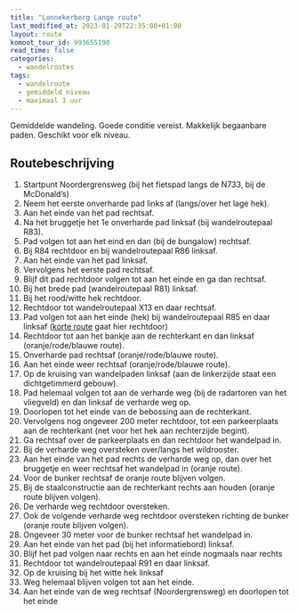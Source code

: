 ```yaml
---
title: "Lonnekerberg Lange route"
last_modified_at: 2023-01-20T22:35:00+01:00
layout: route
komoot_tour_id: 993655190
read_time: false
categories:
  - wandelroutes
tags:
  - wandelroute
  - gemiddeld niveau
  - maximaal 3 uur
---
```


Gemiddelde wandeling. Goede conditie vereist. Makkelijk begaanbare paden. Geschikt voor elk niveau.

## Routebeschrijving

1. Startpunt Noordergrensweg (bij het fietspad langs de N733, bij de McDonald’s)
1. Neem het eerste onverharde pad links af (langs/over het lage hek).
1. Aan het einde van het pad rechtsaf.
1. Na het bruggetje het 1e onverharde pad linksaf (bij wandelroutepaal R83).
1. Pad volgen tot aan het eind en dan (bij de bungalow) rechtsaf.
1. Bij R84 rechtdoor en bij wandelroutepaal R86 linksaf.
1. Aan het einde van het pad linksaf.
1. Vervolgens het eerste pad rechtsaf.
1. Blijf dit pad rechtdoor volgen tot aan het einde en ga dan rechtsaf.
1. Bij het brede pad (wandelroutepaal R81) linksaf.
1. Bij het rood/witte hek rechtdoor.
1. Rechtdoor tot wandelroutepaal X13 en daar rechtsaf.
1. Pad volgen tot aan het einde (hek) bij wandelroutepaal R85 en daar linksaf ([korte route](../lonnekerberg-korte-route) gaat hier rechtdoor)
1. Rechtdoor tot aan het bankje aan de rechterkant en dan linksaf (oranje/rode/blauwe route).
1. Onverharde pad rechtsaf (oranje/rode/blauwe route).
1. Aan het einde weer rechtsaf (oranje/rode/blauwe route).
1. Op de kruising van wandelpaden linksaf (aan de linkerzijde staat een dichtgetimmerd gebouw).
1. Pad helemaal volgen tot aan de verharde weg (bij de radartoren van het vliegveld) en dan linksaf de verharde weg op.
1. Doorlopen tot het einde van de bebossing aan de rechterkant.
1. Vervolgens nog ongeveer 200 meter rechtdoor, tot een parkeerplaats aan de rechterkant (net voor het hek aan rechterzijde begint).
1. Ga rechtsaf over de parkeerplaats en dan rechtdoor het wandelpad in.
1. Bij de verharde weg oversteken over/langs het wildrooster.
1. Aan het einde van het pad rechts de verharde weg op, dan over het bruggetje en weer rechtsaf het wandelpad in (oranje route).
1. Voor de bunker rechtsaf de oranje route blijven volgen.
1. Bij de staalconstructie aan de rechterkant rechts aan houden (oranje route blijven volgen).
1. De verharde weg rechtdoor oversteken.
1. Ook de volgende verharde weg rechtdoor oversteken richting de bunker (oranje route blijven volgen).
1. Ongeveer 30 meter voor de bunker rechtsaf het wandelpad in.
1. Aan het einde van het pad (bij het informatiebord) linksaf.
1. Blijf het pad volgen naar rechts en aan het einde nogmaals naar rechts
1. Rechtdoor tot wandelroutepaal R91 en daar linksaf.
1. Op de kruising bij het witte hek linksaf
1. Weg helemaal blijven volgen tot aan het einde.
1. Aan het einde van de weg rechtsaf (Noordergrensweg) en doorlopen tot het einde